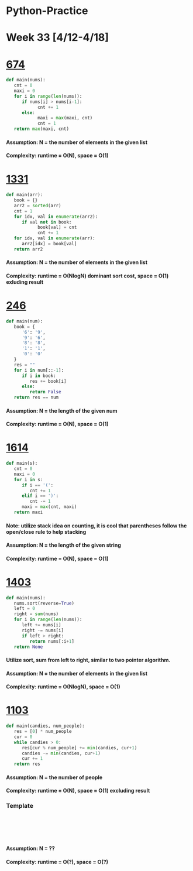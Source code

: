 # Python-Practice

# Week 33 [4/12-4/18]

# [674](https://leetcode.com/problems/longest-continuous-increasing-subsequence/)
```python
def main(nums):
   cnt = 0
   maxi = 0
   for i in range(len(nums)):
      if nums[i] > nums[i-1]:
            cnt += 1
      else:
            maxi = max(maxi, cnt)
            cnt = 1
   return max(maxi, cnt)
```
#### Assumption: N = the number of elements in the given list
#### Complexity: runtime = O(N), space = O(1)

# [1331](https://leetcode.com/problems/rank-transform-of-an-array/)
```python
def main(arr):
   book = {}
   arr2 = sorted(arr)
   cnt = 1
   for idx, val in enumerate(arr2):
      if val not in book:
            book[val] = cnt
            cnt += 1
   for idx, val in enumerate(arr):
      arr2[idx] = book[val]
   return arr2
```
#### Assumption: N = the number of elements in the given list
#### Complexity: runtime = O(NlogN) dominant sort cost, space = O(1) exluding result

# [246](https://leetcode.com/problems/strobogrammatic-number/)
```python
def main(num):
   book = {
      '6': '9',
      '9': '6',
      '8': '8',
      '1': '1',
      '0': '0'
   }
   res = ""
   for i in num[::-1]:
      if i in book:
         res += book[i]
      else:
         return False
   return res == num
```
#### Assumption: N = the length of the given num
#### Complexity: runtime = O(N), space = O(1)

# [1614](https://leetcode.com/problems/maximum-nesting-depth-of-the-parentheses/)
```python
def main(s):
   cnt = 0
   maxi = 0
   for i in s:
      if i == '(':
         cnt += 1
      elif i == ')':
         cnt -= 1
      maxi = max(cnt, maxi)
   return maxi
```
#### Note: utilize stack idea on counting, it is cool that parentheses follow the open/close rule to help stacking
#### Assumption: N = the length of the given string
#### Complexity: runtime = O(N), space = O(1)

# [1403](https://leetcode.com/problems/minimum-subsequence-in-non-increasing-order/)
```python
def main(nums):
   nums.sort(reverse=True)
   left = 0
   right = sum(nums)
   for i in range(len(nums)):
      left += nums[i]
      right -= nums[i]
      if left > right:
         return nums[:i+1]
   return None
```
#### Utilize sort, sum from left to right, similar to two pointer algorithm.
#### Assumption: N = the number of elements in the given list
#### Complexity: runtime = O(NlogN), space = O(1)

# [1103](https://leetcode.com/problems/distribute-candies-to-people/)
```python
def main(candies, num_people):
   res = [0] * num_people
   cur = 0
   while candies > 0:
      res[cur % num_people] += min(candies, cur+1)
      candies -= min(candies, cur+1)
      cur += 1
   return res
```
#### Assumption: N = the number of people
#### Complexity: runtime = O(N), space = O(1) excluding result

### Template
# []()
```sql
```

# []()
```python
```
#### Assumption: N = ??
#### Complexity: runtime = O(?), space = O(?)